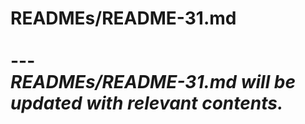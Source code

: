 # READMEs/README-31.md <br><br> --- <br> _READMEs/README-31.md will be updated with relevant contents._